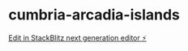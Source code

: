 # cumbria-arcadia-islands

[Edit in StackBlitz next generation editor ⚡️](https://stackblitz.com/~/github.com/chrisdennett/cumbria-arcadia-islands)